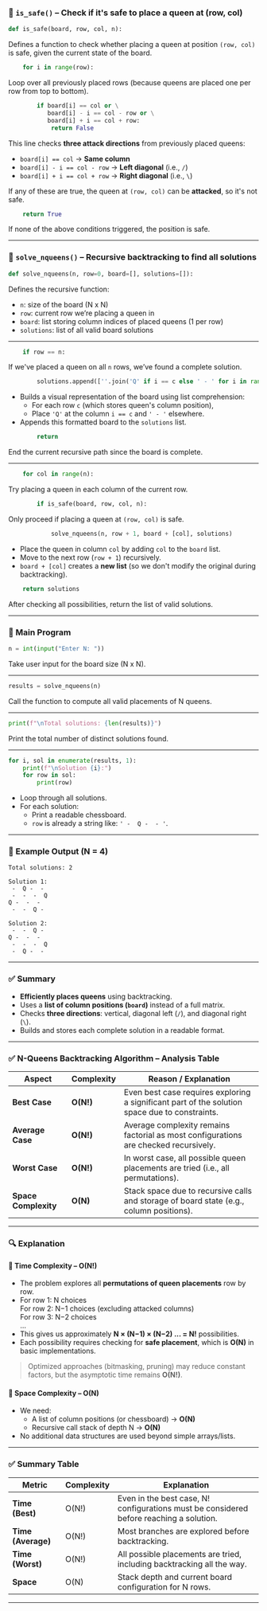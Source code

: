 ### 🔷 `is_safe()` – Check if it's safe to place a queen at (row, col)

```python
def is_safe(board, row, col, n):
```
Defines a function to check whether placing a queen at position `(row, col)` is safe, given the current state of the board.

```python
    for i in range(row):
```
Loop over all previously placed rows (because queens are placed one per row from top to bottom).

```python
        if board[i] == col or \
           board[i] - i == col - row or \
           board[i] + i == col + row:
            return False
```

This line checks **three attack directions** from previously placed queens:
- `board[i] == col` → **Same column**
- `board[i] - i == col - row` → **Left diagonal** (i.e., `/`)
- `board[i] + i == col + row` → **Right diagonal** (i.e., `\`)

If any of these are true, the queen at `(row, col)` can be **attacked**, so it's not safe.

```python
    return True
```
If none of the above conditions triggered, the position is safe.

---

### 🔷 `solve_nqueens()` – Recursive backtracking to find all solutions

```python
def solve_nqueens(n, row=0, board=[], solutions=[]):
```
Defines the recursive function:
- `n`: size of the board (N x N)
- `row`: current row we’re placing a queen in
- `board`: list storing column indices of placed queens (1 per row)
- `solutions`: list of all valid board solutions

---

```python
    if row == n:
```
If we've placed a queen on all `n` rows, we’ve found a complete solution.

```python
        solutions.append([''.join('Q' if i == c else ' - ' for i in range(n)) for c in board])
```
- Builds a visual representation of the board using list comprehension:
  - For each row `c` (which stores queen's column position),
  - Place `'Q'` at the column `i == c` and `' - '` elsewhere.
- Appends this formatted board to the `solutions` list.

```python
        return
```
End the current recursive path since the board is complete.

---

```python
    for col in range(n):
```
Try placing a queen in each column of the current row.

```python
        if is_safe(board, row, col, n):
```
Only proceed if placing a queen at `(row, col)` is safe.

```python
            solve_nqueens(n, row + 1, board + [col], solutions)
```
- Place the queen in column `col` by adding `col` to the `board` list.
- Move to the next row (`row + 1`) recursively.
- `board + [col]` creates a **new list** (so we don't modify the original during backtracking).

```python
    return solutions
```
After checking all possibilities, return the list of valid solutions.

---

### 🔷 Main Program

```python
n = int(input("Enter N: "))
```
Take user input for the board size (N x N).

---

```python
results = solve_nqueens(n)
```
Call the function to compute all valid placements of N queens.

---

```python
print(f"\nTotal solutions: {len(results)}")
```
Print the total number of distinct solutions found.

---

```python
for i, sol in enumerate(results, 1):
    print(f"\nSolution {i}:")
    for row in sol:
        print(row)
```
- Loop through all solutions.
- For each solution:
  - Print a readable chessboard.
  - `row` is already a string like: `' -  Q -  - '`.

---

### 🧾 Example Output (N = 4)
```
Total solutions: 2

Solution 1:
 -  Q -  - 
 -  -  -  Q
Q -  -  - 
 -  -  Q - 

Solution 2:
 -  -  Q - 
Q -  -  - 
 -  -  -  Q
 -  Q -  - 
```

---

### ✅ Summary
- **Efficiently places queens** using backtracking.
- Uses a **list of column positions (`board`)** instead of a full matrix.
- Checks **three directions**: vertical, diagonal left (`/`), and diagonal right (`\`).
- Builds and stores each complete solution in a readable format.
---

### ✅ **N-Queens Backtracking Algorithm – Analysis Table**

| **Aspect**            | **Complexity**                | **Reason / Explanation**                                                                 |
|------------------------|-------------------------------|--------------------------------------------------------------------------------------------|
| **Best Case**           | **O(N!)**                    | Even best case requires exploring a significant part of the solution space due to constraints. |
| **Average Case**        | **O(N!)**                    | Average complexity remains factorial as most configurations are checked recursively.         |
| **Worst Case**          | **O(N!)**                    | In worst case, all possible queen placements are tried (i.e., all permutations).             |
| **Space Complexity**    | **O(N)**                     | Stack space due to recursive calls and storage of board state (e.g., column positions).      |

---

### 🔍 Explanation

#### 🔹 Time Complexity – O(N!)

- The problem explores all **permutations of queen placements** row by row.
- For row 1: N choices  
  For row 2: N−1 choices (excluding attacked columns)  
  For row 3: N−2 choices  
  ...
- This gives us approximately **N × (N−1) × (N−2) ... = N!** possibilities.
- Each possibility requires checking for **safe placement**, which is **O(N)** in basic implementations.

> Optimized approaches (bitmasking, pruning) may reduce constant factors, but the asymptotic time remains **O(N!)**.

#### 🔹 Space Complexity – O(N)

- We need:
  - A list of column positions (or chessboard) → **O(N)**
  - Recursive call stack of depth N → **O(N)**
- No additional data structures are used beyond simple arrays/lists.

---

### ✅ Summary Table

| **Metric**         | **Complexity**   | **Explanation**                                                                         |
|--------------------|------------------|------------------------------------------------------------------------------------------|
| **Time (Best)**     | O(N!)           | Even in the best case, N! configurations must be considered before reaching a solution. |
| **Time (Average)**  | O(N!)           | Most branches are explored before backtracking.                                         |
| **Time (Worst)**    | O(N!)           | All possible placements are tried, including backtracking all the way.                  |
| **Space**           | O(N)            | Stack depth and current board configuration for N rows.                                |

---

